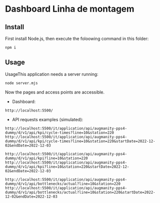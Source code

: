 # Dashboard Linha de montagem


## Install
First install Node.js, then execute the foloowing command in this folder:
```
npm i
```
## Usage


UsageThis application needs a server running:
```
node server.mjs
```

Now the pages and access points are accessible.

* Dashboard:
```
http://localhost:5500/
```

* API requests examples (simulated):
```
http://localhost:5500/it/application/api/augmanity-pps4-dummy/d/v1/api/kpi/cycle-times?line=10&station=220
http://localhost:5500/it/application/api/augmanity-pps4-dummy/d/v1/api/kpi/cycle-times?line=10&station=220&startDate=2022-12-02&endDate=2022-12-03

http://localhost:5500/it/application/api/augmanity-pps4-dummy/d/v1/api/kpi?line=10&station=220
http://localhost:5500/it/application/api/augmanity-pps4-dummy/d/v1/api/kpi?line=10&station=220&startDate=2022-12-02&endDate=2022-12-03

http://localhost:5500/it/application/api/augmanity-pps4-dummy/d/v1/api/bottlenecks/actual?line=10&station=220
http://localhost:5500/it/application/api/augmanity-pps4-dummy/d/v1/api/bottlenecks/actual?line=10&station=220&startDate=2022-12-02&endDate=2022-12-03
```

